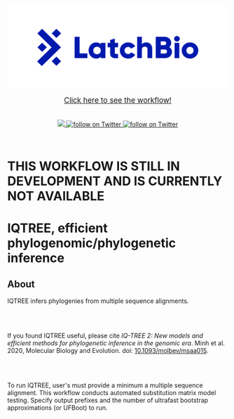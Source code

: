 <a href="https://latch.bio/">
    <img src="images/latch_logo.png">
</a>

<p align="center">
    <a href="https://console.latch.bio/explore/60254/info">
    <span style="font-size:larger;">Click here to see the workflow!</span></br>
    </a>
    </br></br>
    <a href="https://github.com/hannahle/alignment/graphs/contributors" alt="Contributors">
        <img src="https://img.shields.io/github/contributors/jlsteenwyk/latch_wf_infer_phylogeny">
    </a>
    <a href="https://twitter.com/intent/follow?screen_name=jlsteenwyk" alt="Author Twitter">
        <img src="https://img.shields.io/twitter/follow/jlsteenwyk?style=social&logo=twitter"
            alt="follow on Twitter">
    </a>
    <a href="https://twitter.com/intent/follow?screen_name=matteobolner" alt="Author Twitter">
        <img src="https://img.shields.io/twitter/follow/matteobolner?style=social&logo=twitter"
            alt="follow on Twitter">
    </a>
</p>

</br>

# THIS WORKFLOW IS STILL IN DEVELOPMENT AND IS CURRENTLY NOT AVAILABLE

# IQTREE, efficient phylogenomic/phylogenetic inference
## About
IQTREE infers phylogenies from multiple sequence alignments.

<br /><br />

If you found IQTREE useful, please cite *IQ-TREE 2: New models and efficient
methods for phylogenetic inference in the genomic era*. Minh et al. 2020,
Molecular Biology and Evolution. doi:
[10.1093/molbev/msaa015](https://doi.org/10.1093/molbev/msaa015).

<br /><br />

To run IQTREE, user's must provide a minimum a multiple sequence
alignment. This workflow conducts automated substitution matrix
model testing. Specify output prefixes and the number of ultrafast
bootstrap approximations (or UFBoot) to run.
